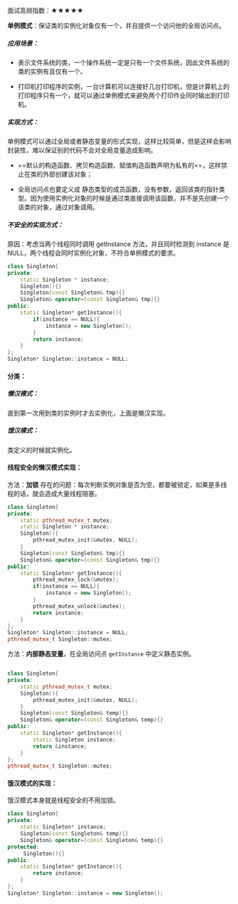 面试高频指数：★★★★★

**单例模式**：保证类的实例化对象仅有一个，并且提供一个访问他的全局访问点。

##### 应用场景：

* 表示文件系统的类，一个操作系统一定是只有一个文件系统，因此文件系统的类的实例有且仅有一个。

* 打印机打印程序的实例，一台计算机可以连接好几台打印机，但是计算机上的打印程序只有一个，就可以通过单例模式来避免两个打印作业同时输出到打印机。

##### 实现方式：
单例模式可以通过全局或者静态变量的形式实现，这样比较简单，但是这样会影响封装性，难以保证别的代码不会对全局变量造成影响。

* ==默认的构造函数、拷贝构造函数、赋值构造函数声明为私有的==，这样禁止在类的外部创建该对象；

* 全局访问点也要定义成 静态类型的成员函数，没有参数，返回该类的指针类型。因为使用实例化对象的时候是通过类直接调用该函数，并不是先创建一个该类的对象，通过对象调用。

##### 不安全的实现方式：
原因：考虑当两个线程同时调用 getInstance 方法，并且同时检测到 instance 是 NULL，两个线程会同时实例化对象，不符合单例模式的要求。


```c++
class Singleton{
private:
    static Singleton * instance;
    Singleton(){}
    Singleton(const Singleton& tmp){}
    Singleton& operator=(const Singleton& tmp){}
public:
    static Singleton* getInstance(){
        if(instance == NULL){
            instance = new Singleton();
        }
        return instance;
    }
};
Singleton* Singleton::instance = NULL;
```

#### 分类：

##### 懒汉模式：
直到第一次用到类的实例时才去实例化，上面是懒汉实现。

##### 饿汉模式：
类定义的时候就实例化。

#### 线程安全的懒汉模式实现：
方法：**加锁**
存在的问题：每次判断实例对象是否为空，都要被锁定，如果是多线程的话，就会造成大量线程阻塞。

```c++
class Singleton{
private:
    static pthread_mutex_t mutex;
    static Singleton * instance;
    Singleton(){
        pthread_mutex_init(&mutex, NULL); 
    }
    Singleton(const Singleton& tmp){}
    Singleton& operator=(const Singleton& tmp){}
public:
    static Singleton* getInstance(){
        pthread_mutex_lock(&mutex);
        if(instance == NULL){            
            instance = new Singleton();            
        }
        pthread_mutex_unlock(&mutex);
        return instance;
    }
};
Singleton* Singleton::instance = NULL;
pthread_mutex_t Singleton::mutex;
```

方法：**内部静态变量**，在全局访问点 `getInstance` 中定义静态实例。

```c++

class Singleton{
private:
    static pthread_mutex_t mutex;
    Singleton(){
        pthread_mutex_init(&mutex, NULL);
    }
    Singleton(const Singleton& temp){}
    Singleton& operator=(const Singleton& temp){}
public:
    static Singleton* getInstance(){ 
        static Singleton instance;
        return &instance;
    }
};
pthread_mutex_t Singleton::mutex;
```

#### 饿汉模式的实现：
饿汉模式本身就是线程安全的不用加锁。

```c++
class Singleton{
private:
    static Singleton* instance;
    Singleton(const Singleton& temp){}
    Singleton& operator=(const Singleton& temp){}
protected:
	 Singleton(){} 
public:
    static Singleton* getInstance(){ 
        return instance;    
    }
};
Singleton* Singleton::instance = new Singleton();
```
